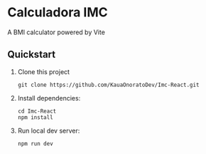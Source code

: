 # Calculadora IMC

A BMI calculator powered by Vite

## Quickstart

1. Clone this project

   ```shell
   git clone https://github.com/KauaOnoratoDev/Imc-React.git
   ```

2. Install dependencies:

   ```shell
   cd Imc-React
   npm install
   ```

3. Run local dev server:

   ```shell
   npm run dev
   ```
